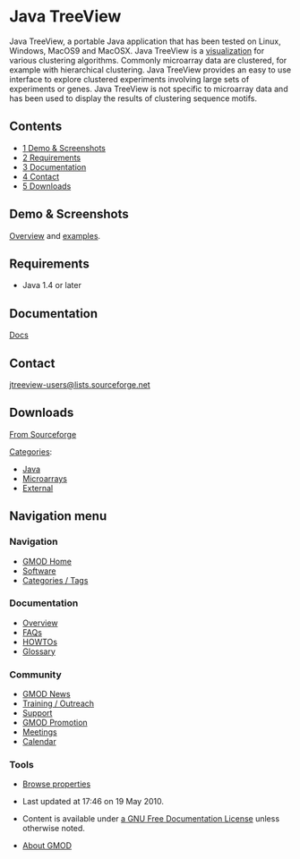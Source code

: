 



<span id="top"></span>




# <span dir="auto">Java TreeView</span>









Java TreeView, a portable Java application that has been tested on
Linux, Windows, MacOS9 and MacOSX. Java TreeView is a
[visualization](Visualization "Visualization") for various clustering
algorithms. Commonly microarray data are clustered, for example with
hierarchical clustering. Java TreeView provides an easy to use interface
to explore clustered experiments involving large sets of experiments or
genes. Java TreeView is not specific to microarray data and has been
used to display the results of clustering sequence motifs.

  


## Contents



- [<span class="tocnumber">1</span> <span class="toctext">Demo &
  Screenshots</span>](#Demo_.26_Screenshots)
- [<span class="tocnumber">2</span>
  <span class="toctext">Requirements</span>](#Requirements)
- [<span class="tocnumber">3</span>
  <span class="toctext">Documentation</span>](#Documentation)
- [<span class="tocnumber">4</span>
  <span class="toctext">Contact</span>](#Contact)
- [<span class="tocnumber">5</span>
  <span class="toctext">Downloads</span>](#Downloads)



## <span id="Demo_.26_Screenshots" class="mw-headline">Demo & Screenshots</span>

<a href="http://jtreeview.sourceforge.net/docs/overview.html"
class="external text" rel="nofollow">Overview</a> and
<a href="http://jtreeview.sourceforge.net/examples/index.html"
class="external text" rel="nofollow">examples</a>.

  

## <span id="Requirements" class="mw-headline">Requirements</span>

- Java 1.4 or later

  

## <span id="Documentation" class="mw-headline">Documentation</span>

<a href="http://jtreeview.sourceforge.net/" class="external text"
rel="nofollow">Docs</a>

  

## <span id="Contact" class="mw-headline">Contact</span>

<a href="mailto:jtreeview-users@lists.sourceforge.net"
class="external text"
rel="nofollow">jtreeview-users@lists.sourceforge.net</a>

## <span id="Downloads" class="mw-headline">Downloads</span>

<a href="http://sourceforge.net/project/showfiles.php?group_id=84593"
class="external text" rel="nofollow">From Sourceforge</a>




[Categories](Special%3ACategories "Special%3ACategories"):

- [Java](Category%3AJava "Category%3AJava")
- [Microarrays](Category%3AMicroarrays "Category%3AMicroarrays")
- [External](Category%3AExternal "Category%3AExternal")






## Navigation menu









### Navigation



- <span id="n-GMOD-Home">[GMOD Home](Main_Page)</span>
- <span id="n-Software">[Software](GMOD_Components)</span>
- <span id="n-Categories-.2F-Tags">[Categories /
  Tags](Categories)</span>




### Documentation



- <span id="n-Overview">[Overview](Overview)</span>
- <span id="n-FAQs">[FAQs](Category%3AFAQ)</span>
- <span id="n-HOWTOs">[HOWTOs](Category%3AHOWTO)</span>
- <span id="n-Glossary">[Glossary](Glossary)</span>




### Community



- <span id="n-GMOD-News">[GMOD News](GMOD_News)</span>
- <span id="n-Training-.2F-Outreach">[Training /
  Outreach](Training_and_Outreach)</span>
- <span id="n-Support">[Support](Support)</span>
- <span id="n-GMOD-Promotion">[GMOD Promotion](GMOD_Promotion)</span>
- <span id="n-Meetings">[Meetings](Meetings)</span>
- <span id="n-Calendar">[Calendar](Calendar)</span>




### Tools

- <span id="t-smwbrowselink"><a href="Special%3ABrowse/Java_TreeView" rel="smw-browse">Browse
  properties</a></span>



- <span id="footer-info-lastmod">Last updated at 17:46 on 19 May
  2010.</span>
<!-- - <span id="footer-info-viewcount">31,638 page views.</span> -->
- <span id="footer-info-copyright">Content is available under
  <a href="http://www.gnu.org/licenses/fdl-1.3.html" class="external"
  rel="nofollow">a GNU Free Documentation License</a> unless otherwise
  noted.</span>

<!-- -->

- <span id="footer-places-about">[About
  GMOD](GMOD%3AAbout "GMOD%3AAbout")</span>

<!-- -->




